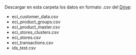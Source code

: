 Descargar en esta carpeta los datos en formato .csv del [Drive](https://drive.google.com/drive/folders/1JDhyKzkQORb3hcObHJH7L78PIus1Otjy?usp=drive_link):

- eci_customer_data.csv
- eci_product_groups.csv
- eci_product_master.csv
- eci_stores_clusters.csv
- eci_stores.csv
- eci_transactions.csv
- ids_test.csv